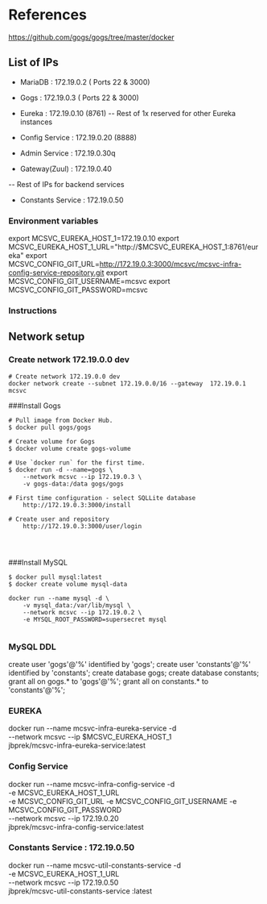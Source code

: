 


# References

https://github.com/gogs/gogs/tree/master/docker



## List of IPs
 - MariaDB              : 172.19.0.2 ( Ports 22 & 3000)
 - Gogs                 : 172.19.0.3 ( Ports 22 & 3000)

 - Eureka               : 172.19.0.10 (8761)
 --  Rest of 1x reserved for other Eureka instances
 
 - Config Service       : 172.19.0.20 (8888)
 
 - Admin Service        : 172.19.0.30q
 - Gateway(Zuul)        : 172.19.0.40
 
 -- Rest of IPs for backend services
 - Constants Service     : 172.19.0.50
 
 ### Environment variables
export MCSVC_EUREKA_HOST_1=172.19.0.10
export MCSVC_EUREKA_HOST_1_URL="http://$MCSVC_EUREKA_HOST_1:8761/eureka"
export MCSVC_CONFIG_GIT_URL=http://172.19.0.3:3000/mcsvc/mcsvc-infra-config-service-repository.git
export MCSVC_CONFIG_GIT_USERNAME=mcsvc
export MCSVC_CONFIG_GIT_PASSWORD=mcsvc



### Instructions

## Network setup
### Create network 172.19.0.0 dev

```
# Create network 172.19.0.0 dev
docker network create --subnet 172.19.0.0/16 --gateway  172.19.0.1  mcsvc
```
###Install Gogs
```
# Pull image from Docker Hub.
$ docker pull gogs/gogs

# Create volume for Gogs
$ docker volume create gogs-volume

# Use `docker run` for the first time.
$ docker run -d --name=gogs \
    --network mcsvc --ip 172.19.0.3 \
    -v gogs-data:/data gogs/gogs

# First time configuration - select SQLLite database 
    http://172.19.0.3:3000/install
    
# Create user and repository 
    http://172.19.0.3:3000/user/login   
    
    
 
```
###Install MySQL
```
$ docker pull mysql:latest
$ docker create volume mysql-data

docker run --name mysql -d \
    -v mysql_data:/var/lib/mysql \
    --network mcsvc --ip 172.19.0.2 \
    -e MYSQL_ROOT_PASSWORD=supersecret mysql


```

### MySQL DDL
create user 'gogs'@'%' identified by 'gogs';
create user 'constants'@'%' identified by 'constants';
create database gogs;
create database constants;
grant all on gogs.* to 'gogs'@'%';
grant all on constants.* to 'constants'@'%';

### EUREKA

docker run --name mcsvc-infra-eureka-service -d \
    --network mcsvc --ip $MCSVC_EUREKA_HOST_1\
    jbprek/mcsvc-infra-eureka-service:latest
    
### Config Service
docker run --name mcsvc-infra-config-service  -d \
    -e MCSVC_EUREKA_HOST_1_URL \
    -e MCSVC_CONFIG_GIT_URL -e MCSVC_CONFIG_GIT_USERNAME -e MCSVC_CONFIG_GIT_PASSWORD \
    --network mcsvc --ip 172.19.0.20 \
    jbprek/mcsvc-infra-config-service:latest


### Constants Service     : 172.19.0.50
docker run --name mcsvc-util-constants-service  -d \
    -e MCSVC_EUREKA_HOST_1_URL \
    --network mcsvc --ip 172.19.0.50 \
    jbprek/mcsvc-util-constants-service :latest

